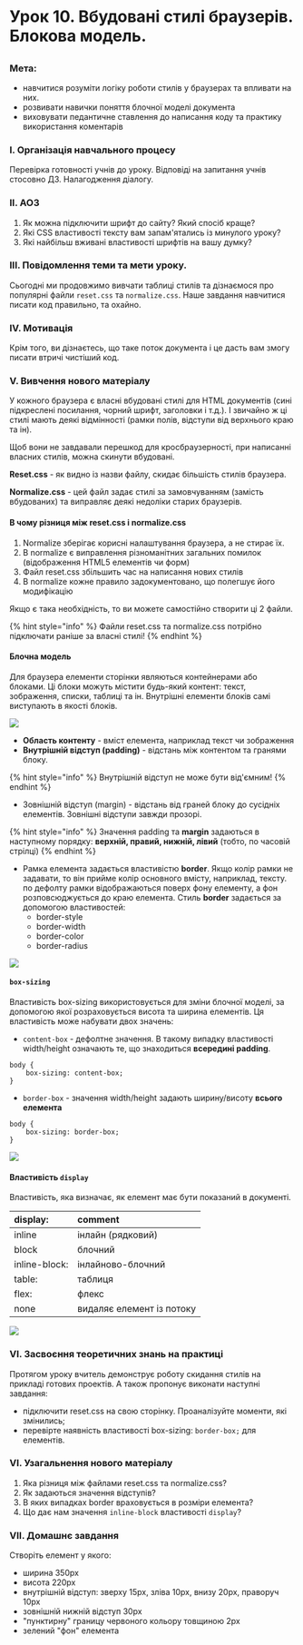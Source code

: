 # Урок 10. Вбудовані стилі браузерів. Блокова модель.

## 

### Мета:

* навчитися розуміти логіку роботи стилів у браузерах та впливати на них.
* розвивати навички поняття блочної моделі документа
* виховувати педантичне ставлення до написання коду та практику використання коментарів

### І. Організація навчального процесу

Перевірка готовності учнів до уроку. Відповіді на запитання учнів стосовно ДЗ. Налагодження діалогу.

### ІІ. АОЗ

1. Як можна підключити шрифт до сайту? Який спосіб краще?
2. Які CSS властивості тексту вам запам'ятались із минулого уроку?
3. Які найбільш вживані властивості шрифтів на вашу думку?

### ІІІ. Повідомлення теми та мети уроку.

Сьогодні ми продовжимо вивчати таблиці стилів та дізнаємося про популярні файли `reset.css` та `normalize.css`. Наше завдання навчитися писати код правильно, та охайно.

### IV. Мотивація

Крім того, ви дізнаєтесь, що таке поток документа і це дасть вам змогу писати втричі чистіший код.

### V. Вивчення нового матеріалу

У кожного браузера є власні вбудовані стилі для HTML документів \(сині підкреслені посилання, чорний шрифт, заголовки і т.д.\). І звичайно ж ці стилі мають деякі відмінності \(рамки полів, відступи від верхнього краю та ін\).

Щоб вони не завдавали перешкод для кросбраузерності, при написанні власних стилів, можна скинути вбудовані.

**Reset.css** - як видно із назви файлу, скидає більшість стилів браузера.

**Normalize.css** - цей файл задає стилі за замовчуванням \(замість вбудованих\) та виправляє деякі недоліки старих браузерів.

#### В чому різниця між reset.css і normalize.css

1. Normalize зберігає корисні налаштування браузера, а не стирає їх.
2. В normalize є виправлення різноманітних загальних помилок \(відображення HTML5 елементів чи форм\)
3. Файл reset.css збільшить час на написання нових стилів
4. В normalize кожне правило задокументовано, що полегшує його модифікацію

Якщо є така необхідність, то ви можете самостійно створити ці 2 файли.

{% hint style="info" %}
Файли reset.css та normalize.css потрібно підключати раніше за власні стилі!
{% endhint %}

#### Блочна модель

Для браузера елементи сторінки являються контейнерами або блоками. Ці блоки можуть містити будь-який контент: текст, зображення, списки, таблиці та ін. Внутрішні елементи блоків самі виступають в якості блоків.

![](../.gitbook/assets/block.png)

* **Область контенту** - вміст елемента, наприклад текст чи зображення
* **Внутрішній відступ \(padding\)** - відстань між контентом та гранями блоку. 

{% hint style="info" %}
Внутрішній відступ не може бути від'ємним!
{% endhint %}

* Зовнішній відступ \(margin\) - відстань від граней блоку до сусідніх елементів. Зовнішні відступи завжди прозорі.

{% hint style="info" %}
Значення padding та **margin** задаються в наступному порядку: **верхній, правий, нижній, лівий** \(тобто, по часовій стрілці\)
{% endhint %}

* Рамка елемента задається властивістю **border**. Якщо колір рамки не задавати, то він прийме колір основного вмісту, наприклад, тексту. по дефолту рамки відображаються поверх фону елементу, а фон розповсюджується до краю елемента. Стиль **border** задається за допомогою властивостей:
  * border-style
  * border-width
  * border-color
  * border-radius

![](../.gitbook/assets/borderstyle.png)

#### `box-sizing`

Властивість box-sizing використовується для зміни блочної моделі, за допомогою якої розраховується висота та ширина елементів. Ця властивість може набувати двох значень:

* `content-box` - дефолтне значення. В такому випадку властивості width/height означають те, що знаходиться **всередині padding**.

```text
body {
    box-sizing: content-box;
}
```

* `border-box` - значення width/height задають ширину/висоту **всього елемента**

```text
body {
    box-sizing: border-box;
}
```

![](../.gitbook/assets/boxsizing.png)

#### Властивість `display`

Властивість, яка визначає, як елемент має бути показаний в документі.

| display: | comment |
| :--- | :--- |
| inline | інлайн \(рядковий\) |
| block | блочний |
| inline-block: | інлайново-блочний |
| table: | таблиця |
| flex: | флекс |
| none | видаляє елемент із потоку |

![](../.gitbook/assets/positiondisplay.png)

### VI. Засвоєння теоретичних знань на практиці

Протягом уроку вчитель демонструє роботу скидання стилів на прикладі готових проектів. А також пропонує виконати наступні завдання:

* підключити reset.css на свою сторінку. Проаналізуйте моменти, які змінились;
* перевірте наявність властивості box-sizing: `border-box;` для елементів.

### VI. Узагальнення нового матеріалу

1. Яка різниця між файлами reset.css та normalize.css?
2. Як задаються значення відступів?
3. В яких випадках border враховується в розміри елемента?
4. Що дає нам значення `inline-block` властивості `display`?

### VII. Домашнє завдання

Створіть елемент у якого:

* ширина 350px
* висота 220px
* внутрішній відступ: зверху 15px, зліва 10px, внизу 20px, праворуч 10px
* зовнішній нижній відступ 30px
* "пунктирну" границу червоного кольору товщиною 2px
* зелений "фон" елемента

